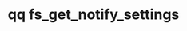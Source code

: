 ---
category: fs
command: fs_get_notify_settings
keywords: qq, qq_cli, fs_get_notify_settings
optional_options: []
permalink: /qq-cli-command-guide/fs/fs_get_notify_settings.html
positional_options: []
sidebar: qq_cli_command_reference_sidebar
summary: This section explains how to use the <code>qq fs_get_notify_settings</code>
  command.
synopsis: Get FS notify settings.
title: qq fs_get_notify_settings
usage: qq fs_get_notify_settings [-h]

---